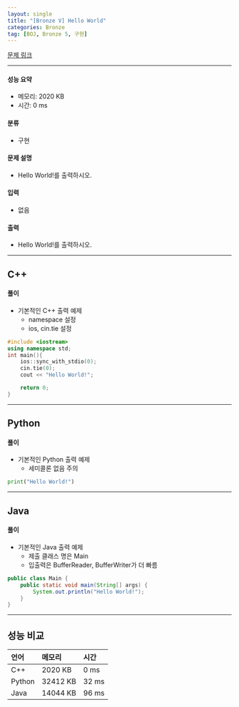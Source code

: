 ```yaml
---
layout: single
title: "[Bronze V] Hello World"
categories: Bronze
tag: [BOJ, Bronze 5, 구현]
---
```


[문제 링크](https://www.acmicpc.net/problem/2557)

---

#### 성능 요약

  - 메모리: 2020 KB  
  - 시간: 0 ms



#### 분류

  - 구현



#### 문제 설명

  - 
	Hello World!를 출력하시오.



#### 입력

  - 
	없음




#### 출력

  - 
	Hello World!를 출력하시오.

---

## C++

#### 풀이

- 기본적인 C++ 출력 예제
  - namespace 설정
  - ios, cin.tie 설정

``` c++
#include <iostream>
using namespace std;
int main(){
	ios::sync_with_stdio(0);
	cin.tie(0);
	cout << "Hello World!";

	return 0;
}
```

---

## Python

#### 풀이

- 기본적인 Python 출력 예제
  - 세미콜론 없음 주의

``` python
print("Hello World!")
```

---

## Java

#### 풀이

- 기본적인 Java 출력 예제
  - 제출 클래스 명은 Main
  - 입출력은 BufferReader, BufferWriter가 더 빠름

``` java
public class Main {
    public static void main(String[] args) {
        System.out.println("Hello World!");
    }
}
```

---

## 성능 비교

| 언어   | 메모리   | 시간  |
| :----- | :------ | :---- |
| C++    | 2020 KB  | 0 ms  |
| Python | 32412 KB | 32 ms  |
| Java   | 14044 KB | 96 ms |

